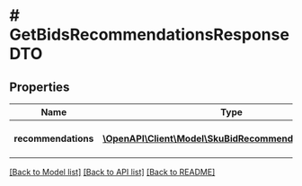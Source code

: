 # # GetBidsRecommendationsResponseDTO

## Properties

Name | Type | Description | Notes
------------ | ------------- | ------------- | -------------
**recommendations** | [**\OpenAPI\Client\Model\SkuBidRecommendationItemDTO[]**](SkuBidRecommendationItemDTO.md) | Список товаров с рекомендованными ставками. |

[[Back to Model list]](../../README.md#models) [[Back to API list]](../../README.md#endpoints) [[Back to README]](../../README.md)
